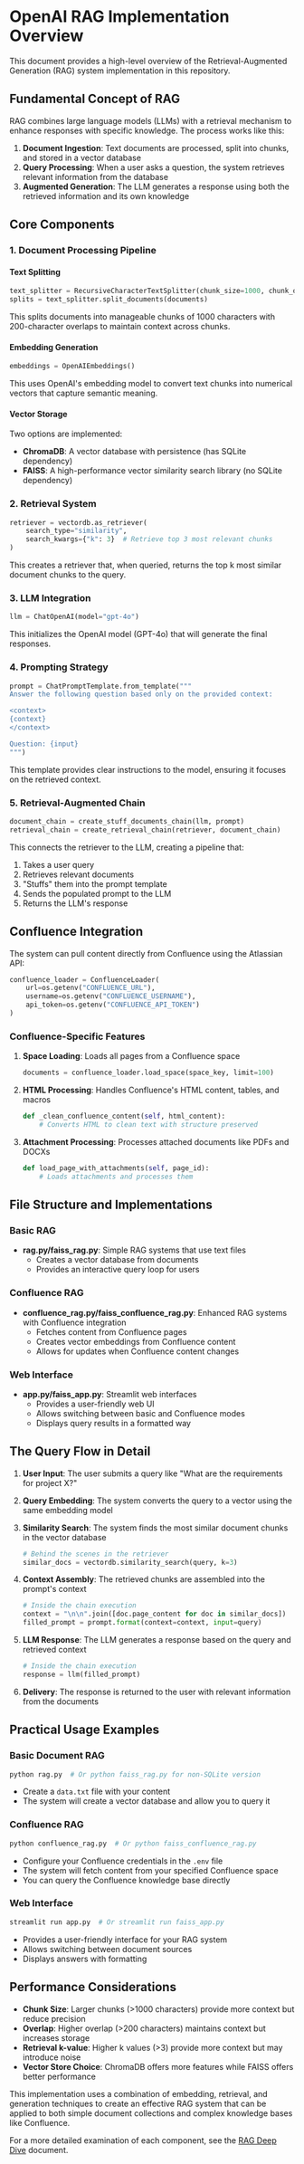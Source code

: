 # OpenAI RAG Implementation Overview

This document provides a high-level overview of the Retrieval-Augmented Generation (RAG) system implementation in this repository.

## Fundamental Concept of RAG

RAG combines large language models (LLMs) with a retrieval mechanism to enhance responses with specific knowledge. The process works like this:

1. **Document Ingestion**: Text documents are processed, split into chunks, and stored in a vector database
2. **Query Processing**: When a user asks a question, the system retrieves relevant information from the database
3. **Augmented Generation**: The LLM generates a response using both the retrieved information and its own knowledge

## Core Components

### 1. Document Processing Pipeline

#### Text Splitting
```python
text_splitter = RecursiveCharacterTextSplitter(chunk_size=1000, chunk_overlap=200)
splits = text_splitter.split_documents(documents)
```
This splits documents into manageable chunks of 1000 characters with 200-character overlaps to maintain context across chunks.

#### Embedding Generation
```python
embeddings = OpenAIEmbeddings()
```
This uses OpenAI's embedding model to convert text chunks into numerical vectors that capture semantic meaning.

#### Vector Storage
Two options are implemented:
- **ChromaDB**: A vector database with persistence (has SQLite dependency)
- **FAISS**: A high-performance vector similarity search library (no SQLite dependency)

### 2. Retrieval System

```python
retriever = vectordb.as_retriever(
    search_type="similarity",
    search_kwargs={"k": 3}  # Retrieve top 3 most relevant chunks
)
```

This creates a retriever that, when queried, returns the top k most similar document chunks to the query.

### 3. LLM Integration

```python
llm = ChatOpenAI(model="gpt-4o")
```

This initializes the OpenAI model (GPT-4o) that will generate the final responses.

### 4. Prompting Strategy

```python
prompt = ChatPromptTemplate.from_template("""
Answer the following question based only on the provided context:

<context>
{context}
</context>

Question: {input}
""")
```

This template provides clear instructions to the model, ensuring it focuses on the retrieved context.

### 5. Retrieval-Augmented Chain

```python
document_chain = create_stuff_documents_chain(llm, prompt)
retrieval_chain = create_retrieval_chain(retriever, document_chain)
```

This connects the retriever to the LLM, creating a pipeline that:
1. Takes a user query
2. Retrieves relevant documents
3. "Stuffs" them into the prompt template
4. Sends the populated prompt to the LLM
5. Returns the LLM's response

## Confluence Integration

The system can pull content directly from Confluence using the Atlassian API:

```python
confluence_loader = ConfluenceLoader(
    url=os.getenv("CONFLUENCE_URL"),
    username=os.getenv("CONFLUENCE_USERNAME"),
    api_token=os.getenv("CONFLUENCE_API_TOKEN")
)
```

### Confluence-Specific Features

1. **Space Loading**: Loads all pages from a Confluence space
   ```python
   documents = confluence_loader.load_space(space_key, limit=100)
   ```

2. **HTML Processing**: Handles Confluence's HTML content, tables, and macros
   ```python
   def _clean_confluence_content(self, html_content):
       # Converts HTML to clean text with structure preserved
   ```

3. **Attachment Processing**: Processes attached documents like PDFs and DOCXs
   ```python
   def load_page_with_attachments(self, page_id):
       # Loads attachments and processes them
   ```

## File Structure and Implementations

### Basic RAG

- **rag.py/faiss_rag.py**: Simple RAG systems that use text files
  - Creates a vector database from documents
  - Provides an interactive query loop for users

### Confluence RAG

- **confluence_rag.py/faiss_confluence_rag.py**: Enhanced RAG systems with Confluence integration
  - Fetches content from Confluence pages
  - Creates vector embeddings from Confluence content
  - Allows for updates when Confluence content changes

### Web Interface

- **app.py/faiss_app.py**: Streamlit web interfaces
  - Provides a user-friendly web UI
  - Allows switching between basic and Confluence modes
  - Displays query results in a formatted way

## The Query Flow in Detail

1. **User Input**: The user submits a query like "What are the requirements for project X?"

2. **Query Embedding**: The system converts the query to a vector using the same embedding model

3. **Similarity Search**: The system finds the most similar document chunks in the vector database
   ```python
   # Behind the scenes in the retriever
   similar_docs = vectordb.similarity_search(query, k=3)
   ```

4. **Context Assembly**: The retrieved chunks are assembled into the prompt's context
   ```python
   # Inside the chain execution
   context = "\n\n".join([doc.page_content for doc in similar_docs])
   filled_prompt = prompt.format(context=context, input=query)
   ```

5. **LLM Response**: The LLM generates a response based on the query and retrieved context
   ```python
   # Inside the chain execution
   response = llm(filled_prompt)
   ```

6. **Delivery**: The response is returned to the user with relevant information from the documents

## Practical Usage Examples

### Basic Document RAG

```bash
python rag.py  # Or python faiss_rag.py for non-SQLite version
```
- Create a `data.txt` file with your content
- The system will create a vector database and allow you to query it

### Confluence RAG

```bash
python confluence_rag.py  # Or python faiss_confluence_rag.py
```
- Configure your Confluence credentials in the `.env` file
- The system will fetch content from your specified Confluence space
- You can query the Confluence knowledge base directly

### Web Interface

```bash
streamlit run app.py  # Or streamlit run faiss_app.py
```
- Provides a user-friendly interface for your RAG system
- Allows switching between document sources
- Displays answers with formatting

## Performance Considerations

- **Chunk Size**: Larger chunks (>1000 characters) provide more context but reduce precision
- **Overlap**: Higher overlap (>200 characters) maintains context but increases storage
- **Retrieval k-value**: Higher k values (>3) provide more context but may introduce noise
- **Vector Store Choice**: ChromaDB offers more features while FAISS offers better performance

This implementation uses a combination of embedding, retrieval, and generation techniques to create an effective RAG system that can be applied to both simple document collections and complex knowledge bases like Confluence.

For a more detailed examination of each component, see the [RAG Deep Dive](RAG_Deep_Dive.md) document.
